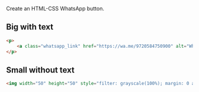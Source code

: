 Create an HTML-CSS WhatsApp button.

## Big with text

```html
<p>
    <a class="whatsapp_link" href="https://wa.me/9720584750900" alt="Whatsapp link"><span class="whatsapp_text">Whatsapp Call </span><img class="whatsapp_icon" src="https://upload.wikimedia.org/wikipedia/commons/thumb/6/6b/WhatsApp.svg/1024px-WhatsApp.svg.png">&nbsp;</a>
</p>
```

## Small without text

```html
<img width="50" height="50" style="filter: grayscale(100%); margin: 0 auto 0;" src="https://upload.wikimedia.org/wikipedia/commons/thumb/6/6b/WhatsApp.svg/1024px-WhatsApp.svg.png"></img>
```
